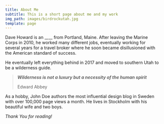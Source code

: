 ```yaml
---
title: About Me
subtitle: This is a short page about me and my work
img_path: images/birdrockutah.jpg
template: page
---
```

Dave Howard is an \_*\_*\__ from Portland, Maine. After leaving the Marine Corps in 2010, he worked many different jobs, eventually working for several years for a travel broker where he soon became disillusioned with the American standard of success.

He eventually left everything behind in 2017 and moved to southern Utah to be a wilderness guide.

> ***Wilderness is not a luxury but a necessity of the human spirit***
>
> Edward Abbey

As a hobby, John Doe authors the most influential design blog in Sweden with over 100,000 page views a month. He lives in Stockholm with his beautiful wife and two boys.

*Thank You for reading!*
